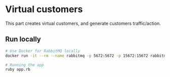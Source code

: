 # Virtual customers

This part creates virtual customers, and generate customers traffic/action.

## Run locally

```bash
# Use Docker for RabbitMQ locally
docker run -it --rm --name rabbitmq -p 5672:5672 -p 15672:15672 rabbitmq:3-management

# Running the app
ruby app.rb
```
